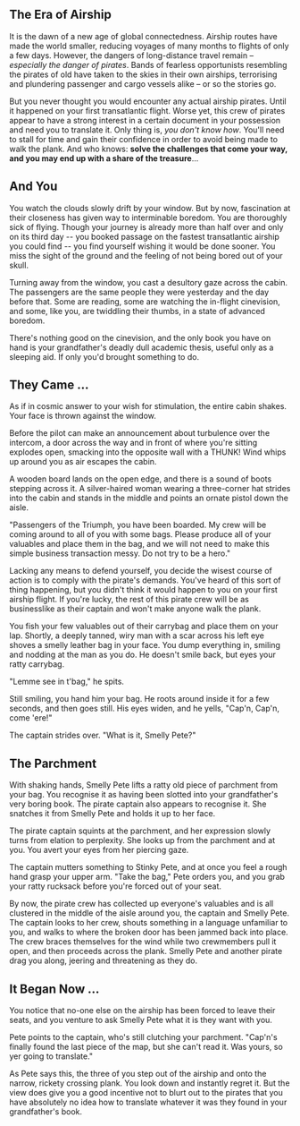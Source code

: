 ## The Era of Airship

It is the dawn of a new age of global connectedness. Airship routes have made the world smaller, reducing voyages of many months to flights of only a few days. However, the dangers of long-distance travel remain – _especially the danger of pirates_. Bands of fearless opportunists resembling the pirates of old have taken to the skies in their own airships, terrorising and plundering passenger and cargo vessels alike – or so the stories go.

But you never thought you would encounter any actual airship pirates. Until it happened on your first transatlantic flight. Worse yet, this crew of pirates appear to have a strong interest in a certain document in your possession and need you to translate it. Only thing is, _you don't know how_. You'll need to stall for time and gain their confidence in order to avoid being made to walk the plank. And who knows: **solve the challenges that come your way, and you may end up with a share of the treasure**...

## And You

You watch the clouds slowly drift by your window. But by now, fascination at their closeness has given way to interminable boredom. You are thoroughly sick of flying. Though your journey is already more than half over and only on its third day -- you booked passage on the fastest transatlantic airship you could find -- you find yourself wishing it would be done sooner. You miss the sight of the ground and the feeling of not being bored out of your skull.

Turning away from the window, you cast a desultory gaze across the cabin. The passengers are the same people they were yesterday and the day before that. Some are reading, some are watching the in-flight cinevision, and some, like you, are twiddling their thumbs, in a state of advanced boredom.

There's nothing good on the cinevision, and the only book you have on hand is your grandfather's deadly dull academic thesis, useful only as a sleeping aid. If only you'd brought something to do.

## They Came ...

As if in cosmic answer to your wish for stimulation, the entire cabin shakes. Your face is thrown against the window.

Before the pilot can make an announcement about turbulence over the intercom, a door across the way and in front of where you're sitting explodes open, smacking into the opposite wall with a THUNK! Wind whips up around you as air escapes the cabin.

A wooden board lands on the open edge, and there is a sound of boots stepping across it. A silver-haired woman wearing a three-corner hat strides into the cabin and stands in the middle and points an ornate pistol down the aisle.

"Passengers of the Triumph, you have been boarded. My crew will be coming around to all of you with some bags. Please produce all of your valuables and place them in the bag, and we will not need to make this simple business transaction messy. Do not try to be a hero."

Lacking any means to defend yourself, you decide the wisest course of action is to comply with the pirate's demands. You've heard of this sort of thing happening, but you didn't think it would happen to you on your first airship flight. If you're lucky, the rest of this pirate crew will be as businesslike as their captain and won't make anyone walk the plank.

You fish your few valuables out of their carrybag and place them on your lap. Shortly, a deeply tanned, wiry man with a scar across his left eye shoves a smelly leather bag in your face. You dump everything in, smiling and nodding at the man as you do. He doesn't smile back, but eyes your ratty carrybag.

"Lemme see in t'bag," he spits.

Still smiling, you hand him your bag. He roots around inside it for a few seconds, and then goes still. His eyes widen, and he yells, "Cap'n, Cap'n, come 'ere!"

The captain strides over. "What is it, Smelly Pete?"

## The Parchment

With shaking hands, Smelly Pete lifts a ratty old piece of parchment from your bag. You recognise it as having been slotted into your grandfather's very boring book. The pirate captain also appears to recognise it. She snatches it from Smelly Pete and holds it up to her face.

The pirate captain squints at the parchment, and her expression slowly turns from elation to perplexity. She looks up from the parchment and at you. You avert your eyes from her piercing gaze.

The captain mutters something to Stinky Pete, and at once you feel a rough hand grasp your upper arm. "Take the bag," Pete orders you, and you grab your ratty rucksack before you're forced out of your seat.

By now, the pirate crew has collected up everyone's valuables and is all clustered in the middle of the aisle around you, the captain and Smelly Pete. The captain looks to her crew, shouts something in a language unfamiliar to you, and walks to where the broken door has been jammed back into place. The crew braces themselves for the wind while two crewmembers pull it open, and then proceeds across the plank. Smelly Pete and another pirate drag you along, jeering and threatening as they do.

## It Began Now ...

You notice that no-one else on the airship has been forced to leave their seats, and you venture to ask Smelly Pete what it is they want with you.

Pete points to the captain, who's still clutching your parchment. "Cap'n's finally found the last piece of the map, but she can't read it. Was yours, so yer going to translate."

As Pete says this, the three of you step out of the airship and onto the narrow, rickety crossing plank. You look down and instantly regret it. But the view does give you a good incentive not to blurt out to the pirates that you have absolutely no idea how to translate whatever it was they found in your grandfather's book.
